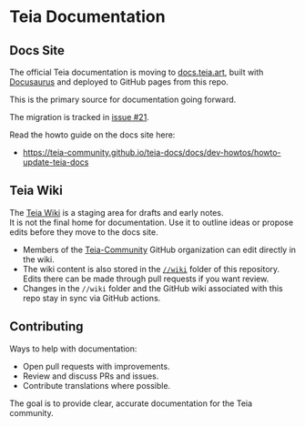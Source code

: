 # Teia Documentation

## Docs Site

The official Teia documentation is moving to [docs.teia.art](https://docs.teia.art), built with [Docusaurus](https://docusaurus.io/) and deployed to GitHub pages from this repo.

This is the primary source for documentation going forward. 

The migration is tracked in [issue #21](https://github.com/teia-community/teia-docs/issues/21).

Read the howto guide on the docs site here:

* https://teia-community.github.io/teia-docs/docs/dev-howtos/howto-update-teia-docs

## Teia Wiki

The [Teia Wiki](https://github.com/teia-community/teia-docs/wiki) is a staging area for drafts and early notes.  
It is not the final home for documentation. Use it to outline ideas or propose edits before they move to the docs site.  

- Members of the [Teia-Community](https://github.com/teia-community) GitHub organization can edit directly in the wiki.  
- The wiki content is also stored in the [`//wiki`](https://github.com/teia-community/teia-docs/tree/main/wiki) folder of this repository. Edits there can be made through pull requests if you want review.  
- Changes in the `//wiki` folder and the GitHub wiki associated with this repo stay in sync via GitHub actions.

## Contributing

Ways to help with documentation:  

- Open pull requests with improvements.  
- Review and discuss PRs and issues.  
- Contribute translations where possible.  

The goal is to provide clear, accurate documentation for the Teia community.
